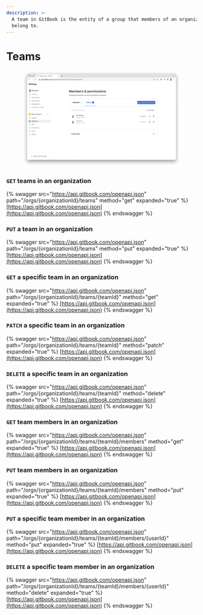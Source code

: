 ```yaml
---
description: >-
  A team in GitBook is the entity of a group that members of an organization
  belong to.
---
```


# Teams

<figure><img src="../../../.gitbook/assets/Teams.png" alt=""><figcaption></figcaption></figure>

### `GET` teams in an organization

{% swagger src="https://api.gitbook.com/openapi.json" path="/orgs/{organizationId}/teams" method="get" expanded="true" %}
[https://api.gitbook.com/openapi.json](https://api.gitbook.com/openapi.json)
{% endswagger %}

### `PUT` a team in an organization

{% swagger src="https://api.gitbook.com/openapi.json" path="/orgs/{organizationId}/teams" method="put" expanded="true" %}
[https://api.gitbook.com/openapi.json](https://api.gitbook.com/openapi.json)
{% endswagger %}

### `GET` a specific team in an organization

{% swagger src="https://api.gitbook.com/openapi.json" path="/orgs/{organizationId}/teams/{teamId}" method="get" expanded="true" %}
[https://api.gitbook.com/openapi.json](https://api.gitbook.com/openapi.json)
{% endswagger %}

### `PATCH` a specific team in an organization

{% swagger src="https://api.gitbook.com/openapi.json" path="/orgs/{organizationId}/teams/{teamId}" method="patch" expanded="true" %}
[https://api.gitbook.com/openapi.json](https://api.gitbook.com/openapi.json)
{% endswagger %}

### `DELETE` a specific team in an organization

{% swagger src="https://api.gitbook.com/openapi.json" path="/orgs/{organizationId}/teams/{teamId}" method="delete" expanded="true" %}
[https://api.gitbook.com/openapi.json](https://api.gitbook.com/openapi.json)
{% endswagger %}

### `GET` team members in an organization

{% swagger src="https://api.gitbook.com/openapi.json" path="/orgs/{organizationId}/teams/{teamId}/members" method="get" expanded="true" %}
[https://api.gitbook.com/openapi.json](https://api.gitbook.com/openapi.json)
{% endswagger %}

### `PUT` team members in an organization

{% swagger src="https://api.gitbook.com/openapi.json" path="/orgs/{organizationId}/teams/{teamId}/members" method="put" expanded="true" %}
[https://api.gitbook.com/openapi.json](https://api.gitbook.com/openapi.json)
{% endswagger %}

### `PUT` a specific team member in an organization

{% swagger src="https://api.gitbook.com/openapi.json" path="/orgs/{organizationId}/teams/{teamId}/members/{userId}" method="put" expanded="true" %}
[https://api.gitbook.com/openapi.json](https://api.gitbook.com/openapi.json)
{% endswagger %}

### `DELETE` a specific team member in an organization

{% swagger src="https://api.gitbook.com/openapi.json" path="/orgs/{organizationId}/teams/{teamId}/members/{userId}" method="delete" expanded="true" %}
[https://api.gitbook.com/openapi.json](https://api.gitbook.com/openapi.json)
{% endswagger %}
